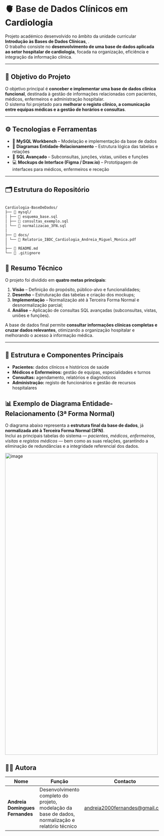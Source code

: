 # 🫀 Base de Dados Clínicos em Cardiologia

Projeto académico desenvolvido no âmbito da unidade curricular **Introdução às Bases de Dados Clínicas**, .  
O trabalho consiste no **desenvolvimento de uma base de dados aplicada ao setor hospitalar de cardiologia**, focada na organização, eficiência e integração da informação clínica.

---

## 🎯 Objetivo do Projeto

O objetivo principal é **conceber e implementar uma base de dados clínica funcional**, destinada à gestão de informações relacionadas com pacientes, médicos, enfermeiros e administração hospitalar.  
O sistema foi projetado para **melhorar o registo clínico, a comunicação entre equipas médicas e a gestão de horários e consultas**.

---

## ⚙️ Tecnologias e Ferramentas

- 🧮 **MySQL Workbench** – Modelação e implementação da base de dados  
- 🧩 **Diagramas Entidade-Relacionamento** – Estrutura lógica das tabelas e relações  
- 🧠 **SQL Avançado** – Subconsultas, junções, vistas, uniões e funções  
- 💻 **Mockups de Interface (Figma / Draw.io)** – Prototipagem de interfaces para médicos, enfermeiros e receção  

---

## 🗂️ Estrutura do Repositório
```markdown

Cardiologia-BaseDeDados/
├── 📂 mysql/
│ ├── 📄 esquema_base.sql
│ ├── 📄 consultas_exemplo.sql
│ └── 📄 normalizacao_3FN.sql
│
├── 📂 docs/
│ └── 📄 Relatorio_IBDC_Cardiologia_Andreia_Miguel_Monica.pdf
│
├── 📄 README.md
└── 📄 .gitignore
```
## 🧠 Resumo Técnico

O projeto foi dividido em **quatro metas principais**:

1. **Visão** – Definição do propósito, público-alvo e funcionalidades;  
2. **Desenho** – Estruturação das tabelas e criação dos mockups;  
3. **Implementação** – Normalização até à Terceira Forma Normal e desnormalização parcial;  
4. **Análise** – Aplicação de consultas SQL avançadas (subconsultas, vistas, uniões e funções).

A base de dados final permite **consultar informações clínicas completas e cruzar dados relevantes**, otimizando a organização hospitalar e melhorando o acesso à informação médica.

---

## 🧾 Estrutura e Componentes Principais

- **Pacientes:** dados clínicos e históricos de saúde  
- **Médicos e Enfermeiros:** gestão de equipas, especialidades e turnos  
- **Consultas:** agendamento, relatórios e diagnósticos  
- **Administração:** registo de funcionários e gestão de recursos hospitalares  

## 📊 Exemplo de Diagrama Entidade-Relacionamento (3ª Forma Normal)

O diagrama abaixo representa a **estrutura final da base de dados**, já **normalizada até à Terceira Forma Normal (3FN)**.  
Inclui as principais tabelas do sistema — *pacientes*, *médicos*, *enfermeiros*, *visitas* e *registos médicos* — bem como as suas relações, garantindo a eliminação de redundâncias e a integridade referencial dos dados.

<img width="500" height="989" alt="image" src="https://github.com/user-attachments/assets/11301f14-0c04-4e7a-9df0-2c1b5dfe09c0" />

## 👩‍🔬 Autora

| Nome | Função | Contacto |
|------|---------|-----------|
| **Andreia Domingues Fernandes** | Desenvolvimento completo do projeto, modelação da base de dados, normalização e relatório técnico | [andreia2000fernandes@gmail.com](mailto:andreia2000fernandes@gmail.com) |
